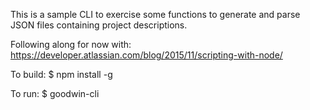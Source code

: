 This is a sample CLI to exercise some functions
to generate and parse JSON files containing project
descriptions.

Following along for now with: https://developer.atlassian.com/blog/2015/11/scripting-with-node/

To build:
$ npm install -g

To run:
$ goodwin-cli
